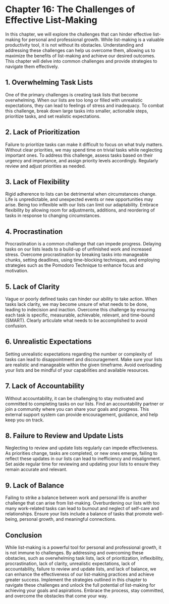 Chapter 16: The Challenges of Effective List-Making
===================================================

In this chapter, we will explore the challenges that can hinder effective list-making for personal and professional growth. While list-making is a valuable productivity tool, it is not without its obstacles. Understanding and addressing these challenges can help us overcome them, allowing us to maximize the benefits of list-making and achieve our desired outcomes. This chapter will delve into common challenges and provide strategies to navigate them effectively.

**1. Overwhelming Task Lists**
------------------------------

One of the primary challenges is creating task lists that become overwhelming. When our lists are too long or filled with unrealistic expectations, they can lead to feelings of stress and inadequacy. To combat this challenge, break down large tasks into smaller, actionable steps, prioritize tasks, and set realistic expectations.

**2. Lack of Prioritization**
-----------------------------

Failure to prioritize tasks can make it difficult to focus on what truly matters. Without clear priorities, we may spend time on trivial tasks while neglecting important ones. To address this challenge, assess tasks based on their urgency and importance, and assign priority levels accordingly. Regularly review and adjust priorities as needed.

**3. Lack of Flexibility**
--------------------------

Rigid adherence to lists can be detrimental when circumstances change. Life is unpredictable, and unexpected events or new opportunities may arise. Being too inflexible with our lists can limit our adaptability. Embrace flexibility by allowing room for adjustments, additions, and reordering of tasks in response to changing circumstances.

**4. Procrastination**
----------------------

Procrastination is a common challenge that can impede progress. Delaying tasks on our lists leads to a build-up of unfinished work and increased stress. Overcome procrastination by breaking tasks into manageable chunks, setting deadlines, using time-blocking techniques, and employing strategies such as the Pomodoro Technique to enhance focus and motivation.

**5. Lack of Clarity**
----------------------

Vague or poorly defined tasks can hinder our ability to take action. When tasks lack clarity, we may become unsure of what needs to be done, leading to indecision and inaction. Overcome this challenge by ensuring each task is specific, measurable, achievable, relevant, and time-bound (SMART). Clearly articulate what needs to be accomplished to avoid confusion.

**6. Unrealistic Expectations**
-------------------------------

Setting unrealistic expectations regarding the number or complexity of tasks can lead to disappointment and discouragement. Make sure your lists are realistic and manageable within the given timeframe. Avoid overloading your lists and be mindful of your capabilities and available resources.

**7. Lack of Accountability**
-----------------------------

Without accountability, it can be challenging to stay motivated and committed to completing tasks on our lists. Find an accountability partner or join a community where you can share your goals and progress. This external support system can provide encouragement, guidance, and help keep you on track.

**8. Failure to Review and Update Lists**
-----------------------------------------

Neglecting to review and update lists regularly can impede effectiveness. As priorities change, tasks are completed, or new ones emerge, failing to reflect these updates in our lists can lead to inefficiency and misalignment. Set aside regular time for reviewing and updating your lists to ensure they remain accurate and relevant.

**9. Lack of Balance**
----------------------

Failing to strike a balance between work and personal life is another challenge that can arise from list-making. Overburdening our lists with too many work-related tasks can lead to burnout and neglect of self-care and relationships. Ensure your lists include a balance of tasks that promote well-being, personal growth, and meaningful connections.

**Conclusion**
--------------

While list-making is a powerful tool for personal and professional growth, it is not immune to challenges. By addressing and overcoming these obstacles, such as overwhelming task lists, lack of prioritization, inflexibility, procrastination, lack of clarity, unrealistic expectations, lack of accountability, failure to review and update lists, and lack of balance, we can enhance the effectiveness of our list-making practices and achieve greater success. Implement the strategies outlined in this chapter to navigate these challenges and unlock the full potential of list-making for achieving your goals and aspirations. Embrace the process, stay committed, and overcome the obstacles that come your way.
